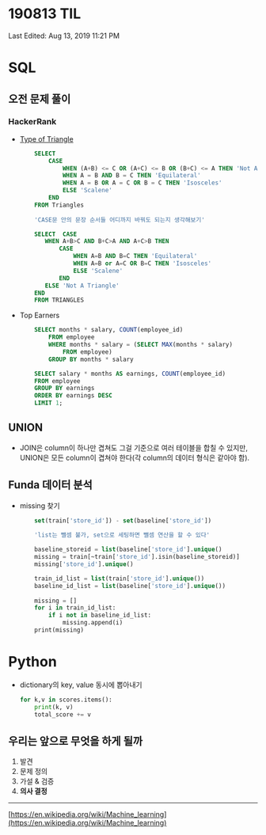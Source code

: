 # 190813 TIL

Last Edited: Aug 13, 2019 11:21 PM

# SQL

## 오전 문제 풀이

### HackerRank

- [Type of Triangle](https://www.hackerrank.com/challenges/what-type-of-triangle/problem)
    ```sql
        SELECT
            CASE
                WHEN (A+B) <= C OR (A+C) <= B OR (B+C) <= A THEN 'Not A Triangle'
                WHEN A = B AND B = C THEN 'Equilateral'
                WHEN A = B OR A = C OR B = C THEN 'Isosceles'
                ELSE 'Scalene'
            END
        FROM Triangles
        
        'CASE문 안의 문장 순서들 어디까지 바꿔도 되는지 생각해보기'
    ```
    ```sql
        SELECT  CASE
           WHEN A+B>C AND B+C>A AND A+C>B THEN
               CASE
                   WHEN A=B AND B=C THEN 'Equilateral'
                   WHEN A=B or A=C OR B=C THEN 'Isosceles'
                   ELSE 'Scalene'
               END
           ELSE 'Not A Triangle'
        END
        FROM TRIANGLES
    ```
- Top Earners
    ```sql
        SELECT months * salary, COUNT(employee_id)
            FROM employee
            WHERE months * salary = (SELECT MAX(months * salary)
                FROM employee)
            GROUP BY months * salary
    ```
    ```sql
        SELECT salary * months AS earnings, COUNT(employee_id)
        FROM employee
        GROUP BY earnings
        ORDER BY earnings DESC
        LIMIT 1;
    ```
## UNION

- JOIN은 column이 하나만 겹쳐도 그걸 기준으로 여러 테이블을 합칠 수 있지만, UNION은 모든 column이 겹쳐야 한다(각 column의 데이터 형식은 같아야 함).

## Funda 데이터 분석

- missing 찾기
    ```sql
        set(train['store_id']) - set(baseline['store_id'])
        
        'list는 뺄셈 불가, set으로 세팅하면 뺄셈 연산을 할 수 있다'

        baseline_storeid = list(baseline['store_id'].unique()
        missing = train[~train['store_id'].isin(baseline_storeid)]
        missing['store_id'].unique()

        train_id_list = list(train['store_id'].unique())
        baseline_id_list = list(baseline['store_id'].unique())
        
        missing = []
        for i in train_id_list:
        	if i not in baseline_id_list:
        		missing.append(i)
        print(missing)
    ```
# Python

- dictionary의 key, value 동시에 뽑아내기
    ```python
    for k,v in scores.items():
    	print(k, v)
    	total_score += v
    ```

## 우리는 앞으로 무엇을 하게 될까

1. 발견
2. 문제 정의
3. 가설 & 검증
4. **의사 결정**

---

[https://en.wikipedia.org/wiki/Machine_learning](https://en.wikipedia.org/wiki/Machine_learning)